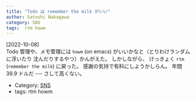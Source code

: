 ```yaml
---
title: "Todo は remember the milk がいい"
author: Satoshi Nakagawa
category: SNS
tags:  rtm howm
---
```


[2022-10-08]  
 Todo 管理や、メモ管理には
`howm` (on emacs) がいいかなと（とりわけランダムに浮いたり
沈んだりするやつ）かんがえた。
しかしながら、
けっきょく `rtm` (`remember the milk`) に戻った。
感謝の気持で有料にしようかしらん。
年間 39.9 ドルだ ---
さして高くない。

- Category: [SNS](categories.html#SNS)
- tags:  rtm howm
